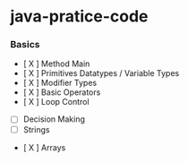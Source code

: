 # java-pratice-code

### Basics

- [ X ] Method Main
- [ X ] Primitives Datatypes / Variable Types
- [ X ] Modifier Types
- [ X ] Basic Operators
- [ X ] Loop Control
- [ ] Decision Making
- [ ] Strings
- [ X ] Arrays
